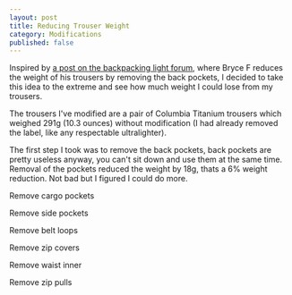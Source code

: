 ```yaml
---
layout: post
title: Reducing Trouser Weight
category: Modifications
published: false
---
```


Inspired by [a post on the backpacking light forum](http://www.backpackinglight.com/cgi-bin/backpackinglight/forums/thread_display.html?forum_thread_id=49558), where Bryce F reduces the weight of his trousers by removing the back pockets, I decided to take this idea to the extreme and see how much weight I could lose from my trousers.

The trousers I've modified are a pair of Columbia Titanium trousers which weighed 291g (10.3 ounces) without modification (I had already removed the label, like any respectable ultralighter).

The first step I took was to remove the back pockets, back pockets are pretty useless anyway, you can't sit down and use them at the same time. Removal of the pockets reduced the weight by 18g, thats a 6% weight reduction. Not bad but I figured I could do more.

Remove cargo pockets

Remove side pockets

Remove belt loops

Remove zip covers

Remove waist inner

Remove zip pulls
